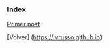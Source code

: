 ### Index

[Primer post](https://ivrusso.github.io/_posts/2019_05_09_inicio.md)


[Volver] (https://ivrusso.github.io)
